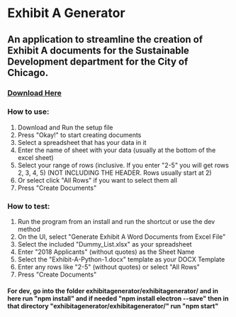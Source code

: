 # Exhibit A Generator

## An application to streamline the creation of Exhibit A documents for the Sustainable Development department for the City of Chicago.

### [Download Here](https://github.com/chukwumaokere/exhibitagenerator/releases/download/3.1.1/ExhibitAGenerator-Setup3.1.1.exe)  

### How to use:
1. Download and Run the setup file   
2. Press "Okay!" to start creating documents   
3. Select a spreadsheet that has your data in it   
4. Enter the name of sheet with your data (usually at the bottom of the excel sheet)   
5. Select your range of rows (inclusive. If you enter "2-5" you will get rows 2, 3, 4, 5) (NOT INCLUDING THE HEADER. Rows usually start at 2)   
6. Or select click "All Rows" if you want to select them all   
7. Press "Create Documents"   

### How to test:
1. Run the program from an install and run the shortcut or use the dev method   
2. On the UI, select "Generate Exhibit A Word Documents from Excel File"   
3. Select the included "Dummy_List.xlsx" as your spreadsheet   
4. Enter "2018 Applicants" (without quotes) as the Sheet Name   
5. Select the "Exhibit-A-Python-1.docx" template as your DOCX Template   
6. Enter any rows like "2-5" (without quotes) or select "All Rows"   
7. Press "Create Documents"   

#### For dev, go into the folder exhibitagenerator/exhibitagenerator/ and in here run "npm install" and if needed "npm install electron --save" then in that directory "exhibitagenerator/exhibitagenerator/" run "npm start"
